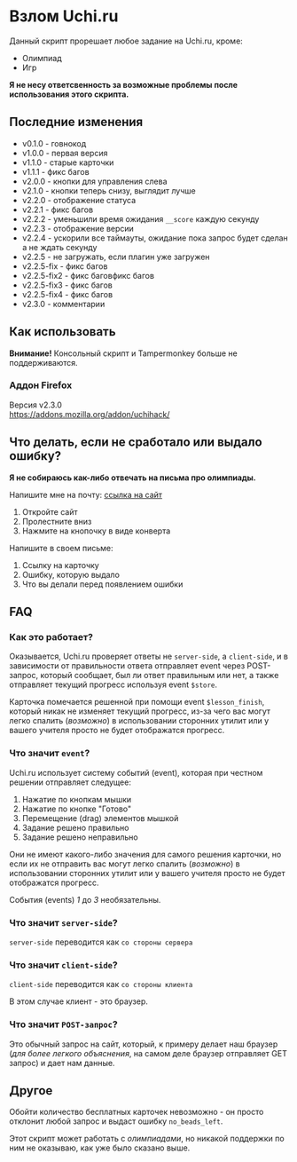 # Взлом Uchi.ru
Данный скрипт прорешает любое задание на Uchi.ru, кроме:
* Олимпиад
* Игр

**Я не несу ответсвенность за возможные проблемы после использования этого скрипта.**

## Последние изменения
* v0.1.0 - говнокод
* v1.0.0 - первая версия
* v1.1.0 - старые карточки
* v1.1.1 - фикс багов
* v2.0.0 - кнопки для управления слева
* v2.1.0 - кнопки теперь снизу, выглядит лучше
* v2.2.0 - отображение статуса
* v2.2.1 - фикс багов
* v2.2.2 - уменьшили время ожидания `__score` каждую секунду
* v2.2.3 - отображение версии
* v2.2.4 - ускорили все таймауты, ожидание пока запрос будет сделан а не ждать секунду
* v2.2.5 - не загружать, если плагин уже загружен
* v2.2.5-fix - фикс багов
* v2.2.5-fix2 - фикс баговфикс багов
* v2.2.5-fix3 - фикс багов
* v2.2.5-fix4 - фикс багов
* v2.3.0 - комментарии

## Как использовать
**Внимание!** Консольный скрипт и Tampermonkey больше не поддерживаются.

### Аддон Firefox
Версия v2.3.0 \
https://addons.mozilla.org/addon/uchihack/

## Что делать, если не сработало или выдало ошибку?
**Я не собираюсь как-либо отвечать на письма про олимпиады.**

Напишите мне на почту: [ссылка на сайт](https://theairblow.github.io/)
1) Откройте сайт
2) Пролестните вниз
3) Нажмите на кнопочку в виде конверта

Напишите в своем письме:
1) Ссылку на карточку
2) Ошибку, которую выдало
3) Что вы делали перед появлением ошибки

## FAQ
### Как это работает?
Оказывается, Uchi.ru проверяет ответы не `server-side`, а `client-side`, и в зависимости от правильности ответа отправляет event через POST-запрос, который сообщает, был ли ответ правильным или нет, а также отправляет текущий прогресс используя event `$store`.

Карточка помечается решенной при помощи event `$lesson_finish`, который никак не изменяет текущий прогресс, из-за чего вас могут легко спалить (*возможно*) в использовании сторонних утилит или у вашего учителя просто не будет отображатся прогресс.
### Что значит `event`?
Uchi.ru использует систему событий (event), которая при честном решении отправляет следущее:
1) Нажатие по кнопкам мышки
2) Нажатие по кнопке "Готово"
3) Перемещение (drag) элементов мышкой
4) Задание решено правильно
5) Задание решено неправильно

Они не имеют какого-либо значения для самого решения карточки, но если их не отправить вас могут легко спалить (*возможно*) в использовании сторонних утилит или у вашего учителя просто не будет отображатся прогресс.

События (events) *1* до *3* необязательны.
### Что значит `server-side`?
`server-side` переводится как `со стороны сервера`
### Что значит `client-side`?
`client-side` переводится как `со стороны клиента`

В этом случае клиент - это браузер.
### Что значит `POST-запрос`?
Это обычный запрос на сайт, который, к примеру делает наш браузер (*для более легкого объяснения*, на самом деле браузер отправляет GET запрос) и дает нам данные.
## Другое
Обойти количество бесплатных карточек невозможно - он просто отклонит любой запрос и выдаст ошибку `no_beads_left`.

Этот скрипт может работать с *олимпиадами*, но никакой поддержки по ним не оказываю, как уже было сказано выше.

